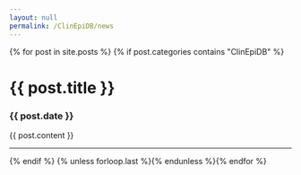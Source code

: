 ```yaml
---
layout: null
permalink: /ClinEpiDB/news
--- 
```

{% for post in site.posts %}
{% if post.categories contains "ClinEpiDB" %}   
<h1>{{ post.title }}</h1> 
<h3>{{ post.date }}</h3>
<div>
  {{ post.content  }}
</div>
<hr>
{% endif %}
 {% unless forloop.last %}{% endunless %}{% endfor %}
